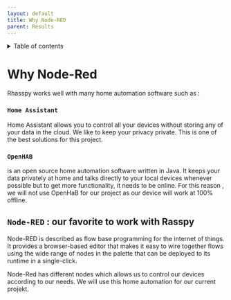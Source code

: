 ```yaml
---
layout: default
title: Why Node-RED
parent: Results
---
```

<details close markdown="block">
  <summary>
    Table of contents
  </summary>
  {: .text-delta }
1. TOC
{:toc}
</details>

# Why Node-Red
Rhasspy works well with many home automation software such as :

### `Home Assistant`
Home Assistant allows you to control all your devices without storing any of your data in the cloud. We like to keep your privacy private. This is one of the best solutions for this project. 

### `OpenHAB`
is an open source home automation software written in Java. It keeps your data privately at home and talks directly to your local devices whenever possible but to get more functionality, it needs to be online. For this reason , we will not use OpenHaB for our project as our device will work at 100% offline.

## `Node-RED` :  our favorite to work with Rasspy

Node-RED is described as flow base programming for the internet of things. It provides a browser-based editor that makes it easy to wire together flows using the wide range of nodes in the palette that can be deployed to its runtime in a single-click.

Node-Red has different nodes which allows us to control our devices according to our needs. We will use this home automation for our current projekt.




